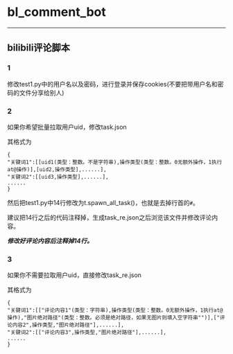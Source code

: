 # bl_comment_bot

_______________________

## bilibili评论脚本

### 1

修改test1.py中的用户名以及密码，进行登录并保存cookies(不要把带用户名和密码的文件分享给别人)

### 2

如果你希望批量拉取用户uid，修改task.json

其格式为

```
{
"关键词1":[[uid1(类型：整数。不是字符串),操作类型(类型：整数。0无额外操作，1执行at@操作)],[uid2,操作类型],......],
"关键词2":[[uid3,操作类型],......],
......
}
```

然后把test1.py中14行修改为t.spawn_all_task()，也就是去掉行首的```#```。

建议把14行之后的代码注释掉，生成task_re.json之后浏览该文件并修改评论内容。

***修改好评论内容后注释掉14行。***

### 3

如果你不需要拉取用户uid，直接修改task_re.json

其格式为

```
{
"关键词1":[["评论内容1"(类型：字符串),操作类型(类型：整数。0无额外操作，1执行at@操作),"图片绝对路径"(类型：整数。必须是绝对路径，如果无图片则填入空字符串"")],["评论内容2",操作类型,"图片绝对路径"],......],
"关键词2":[["评论内容3",操作类型,"图片绝对路径"],......],
......
}
```
